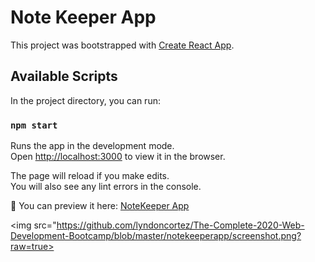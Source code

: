 # Note Keeper App

This project was bootstrapped with [Create React App](https://github.com/facebook/create-react-app).

## Available Scripts

In the project directory, you can run:

### `npm start`

Runs the app in the development mode.\
Open [http://localhost:3000](http://localhost:3000) to view it in the browser.

The page will reload if you make edits.\
You will also see any lint errors in the console.

💾 You can preview it here: [NoteKeeper App](https://notekeeperos.netlify.app/)

<img src="https://github.com/lyndoncortez/The-Complete-2020-Web-Development-Bootcamp/blob/master/notekeeperapp/screenshot.png?raw=true>
